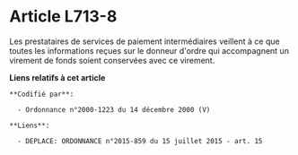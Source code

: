# Article L713-8

Les prestataires de services de paiement intermédiaires veillent à ce que toutes les informations reçues sur le donneur
d'ordre qui accompagnent un virement de fonds soient conservées avec ce virement.

**Liens relatifs à cet article**

	**Codifié par**:

	  - Ordonnance n°2000-1223 du 14 décembre 2000 (V)

	**Liens**:

	  - DEPLACE: ORDONNANCE n°2015-859 du 15 juillet 2015 - art. 15
